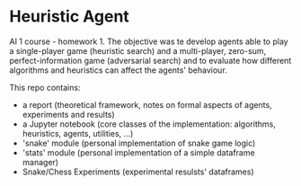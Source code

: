 # Heuristic Agent
AI 1 course - homework 1. The objective was te develop agents able to play a single-player game (heuristic search) and a multi-player, zero-sum, perfect-information game (adversarial search) and to evaluate how different algorithms and heuristics can affect the agents' behaviour.

This repo contains:
* a report (theoretical framework, notes on formal aspects of agents, experiments and results)
* a Jupyter notebook (core classes of the implementation: algorithms, heuristics, agents, utilities, ...)
* 'snake' module (personal implementation of snake game logic)
* 'stats' module (personal implementation of a simple dataframe manager)
* Snake/Chess Experiments (experimental resulsts' dataframes)
